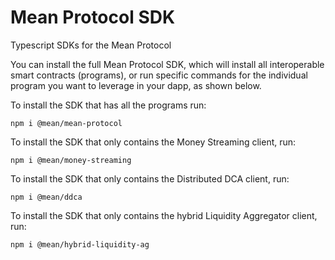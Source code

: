 # Mean Protocol SDK
Typescript SDKs for the Mean Protocol

You can install the full Mean Protocol SDK, which will install all interoperable smart contracts (programs), or run specific commands for the individual program you want to leverage in your dapp, as shown below.

To install the SDK that has all the programs run:
```
npm i @mean/mean-protocol
```

To install the SDK that only contains the Money Streaming client, run:
```
npm i @mean/money-streaming
```

To install the SDK that only contains the Distributed DCA client, run:
```
npm i @mean/ddca
```

To install the SDK that only contains the hybrid Liquidity Aggregator client, run:
```
npm i @mean/hybrid-liquidity-ag
```